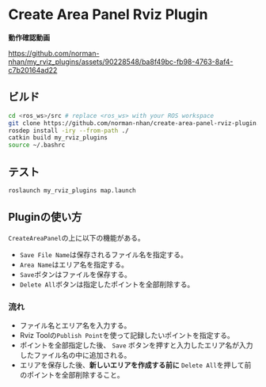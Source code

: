 # Create Area Panel Rviz Plugin

**動作確認動画**


https://github.com/norman-nhan/my_rviz_plugins/assets/90228548/ba8f49bc-fb98-4763-8af4-c7b20164ad22




## ビルド

```bash
cd <ros_ws>/src # replace <ros_ws> with your ROS workspace 
git clone https://github.com/norman-nhan/create-area-panel-rviz-plugin.git
rosdep install -iry --from-path ./
catkin build my_rviz_plugins
source ~/.bashrc
```

## テスト

```bash
roslaunch my_rviz_plugins map.launch
```

## Pluginの使い方

`CreateAreaPanel`の上に以下の機能がある。
- `Save File Name`は保存されるファイル名を指定する。
- `Area Name`はエリア名を指定する。
- `Save`ボタンはファイルを保存する。
- `Delete All`ボタンは指定したポイントを全部削除する。

### 流れ

- ファイル名とエリア名を入力する。
- Rviz Toolの`Publish Point`を使って記録したいポイントを指定する。
- ポイントを全部指定した後、 `Save` ボタンを押すと入力したエリア名が入力したファイル名の中に追加される。
- エリアを保存した後、**新しいエリアを作成する前に** `Delete All`を押して前のポイントを全部削除すること。
